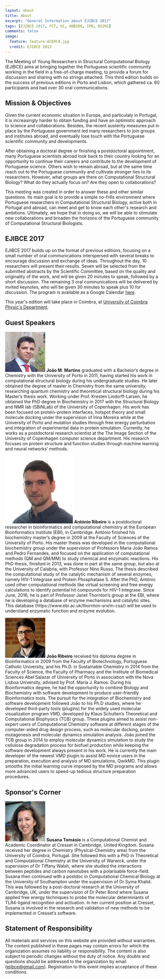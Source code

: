 ```yaml
---
layout: about
title: About
excerpt: "General Information about EJIBCE 2017"
tags: [EJIBCE 2017, FCT, UC, ANBIOQ, IPN, BSIM2]
comments: false
image:
  feature: feature-ACERCA.jpg
  credit: EJIBCE 2013
---
```


The Meeting of Young Researchers in Structural Computational Biology (EJIBCE) aims at bringing together the Portuguese scientific community working in the field in a free-of-charge meeting, to provide a forum for discussion and sharing with no strings attached. This third edition builds on the success of previous editions in Porto and Lisbon, which gathered ca. 60 participants and had over 30 oral communications.

## Mission & Objectives
Given the current economic situation in Europe, and particulaly in Portugal, it is increasingly harder
to obtain funding and have an optimistic approach to science and collaborations. Besides, the recent
austerity measures put in place by the Portuguese government led many researchers to join groups and
institutes abroad, and eventually lose touch with the Portuguese scientific community and developments.

After obtaining a doctoral degree or finishing a postdoctoral appointment, many Portuguese scientists
abroad look back to their country looking for an opportunity to continue their careers and contribute
to the development of Portuguese science. Others wish to remain abroad, but at the same time reach out
to the Portuguese community and cultivate stronger ties to its researchers. However, what groups are
there on Computational Structural Biology? What do they actually focus on? Are they open to collaborations?

This meeting was created in order to answer these and other similar questions. Its main goal is to
provide a simple no-frills environment where Portuguese researchers in Computational Structural Biology,
active both in Portugal and abroad, can meet and get to know each other's research and ambitions.
Ultimately, we hope that in doing so, we will be able to stimulate new collaborations and broaden the
horizons of the Portuguese community of Computational Structural Biologists.

## EJIBCE 2017
EJIBCE 2017 builds up on the format of previous editions, focusing on a small number of oral
communications interspersed with several breaks to encourage discussion and exchange of ideas.
Throughout the day, 10 researchers will present their results. Seven will be selected from the
submitted abstracts by the Scientific Committee, based on the quality and originality of the work,
and will be given 20 minutes to speak, followed by a short discussion. The remaining 3 oral
communications will be delivered by invited keynotes, who will be given 30 minutes to speak plus 10
for discussion. The program is available as a Google Calendar [here](/programa#programa).

This year's edition will take place in Coimbra, at [University of Coimbra Physic's Department](http://www.ipn.pt).

## Guest Speakers
<p style="min-height: 130px; text-indent: 0;">
<img src="/images/pessoas/foto_joao_martins.jpg" class="mugshot" />
<strong>João M. Martins</strong> graduated with a Bachelor’s degree in Chemistry with the University of Porto in 2011, having started his work in computational structural biology during his undergraduate studies. He later obtained the degree of master in Chemistry from the same university, researching quantum chemistry and theoretical structural biology during his Master’s thesis work. Working under Prof. Kresten Lindorff-Larsen, he obtained the PhD degree in Biochemistry in 2017 with the Structural Biology and NMR lab (SBiNLab) of the University of Copenhagen. His work has been focused on protein-protein interfaces, hotspot theory and small molecule docking under the supervision of Irina Moreira while at the University of Porto and mutation studies through free energy perturbation and integration of experimental data in protein simulation. Currently, he works as a postdoctoral research scientist at the The Image Section of the University of Copenhagen computer science department. His research focuses on protein structure and function studies through machine learning and neural networks’ methods.</p>

<p style="min-height: 130px; text-indent: 0;">
<img src="/images/pessoas/foto_ribeiro_antonio.jpg" class="mugshot" />
<strong>António Ribeiro</strong> is a postdoctoral researcher in bioinformatics and computational chemistry at the European Bioinformatics Institute (EBI), in Cambridge. António finished his biochemistry master’s degree in 2009 at the Faculty of Sciences of the University of Porto. His master thesis was developed in the computational biochemistry group under the supervision of Professors Maria João Ramos and Pedro Fernandes, and focused on the application of computational methods (QM and QM/MM) to study chemical and enzymatic reactions. His PhD thesis, finished in 2013, was done in part at the same group, but also at the University of Calabria, with Professor Nino Russo. The thesis described the computational study of the catalytic mechanism of several enzymes, namely HIV-1 Integrase and Protein Phosphatase 5. After the PhD, António used other computational methods like virtual screening and free energy calculations to identify potential hit compounds for HIV-1 Integrase. Since June, 2016, he is part of Professor Janet Thornton’s group at the EBI, where he is developing a database of enzyme mechanisms and catalytic sites. This database (https://www.ebi.ac.uk/thornton-srv/m-csa/) will be used to understand enzymatic function and enzyme evolution.</p>

<p style="min-height: 130px; text-indent: 0;">
<img src="/images/pessoas/foto_joao_ribeiro.jpg" class="mugshot" />
<strong>João Ribeiro</strong> received his diploma degree in Bioinformatics in 2009 from the Faculty of Biotechnology, Portuguese Catholic University, and his Ph.D. in Sustainable Chemistry in 2014 from the Faculty of Science, the Faculty of Pharmacy and the Institute of Biomedical Sciences Abel Salazar of University of Porto in association with the Nova Lisboa University, advised by Prof. Maria J. Ramos. During his Bioinformatics degree, he had the opportunity to combine Biology and Biochemistry with software development to produce user-friendly Bioinformatics tools. The pursuit for the integration of Biochemistry and software development followed João to his Ph.D studies, where he developed third-party tools (plugins) for the widely used molecular visualization program VMD, developed by Klaus
Schulten’s Theoretical and Computational Biophysics (TCB) group. These plugins aimed to assist non-expert users of Computational Chemistry software at different
stages of the computer-aided drug design process, such as molecular docking, protein mutagenesis and molecular dynamics simulation analysis. João joined the
TCB group in 2014 to employ molecular dynamics simulation to study the cellulose degradation process for biofuel production while keeping the software
development always present in his work. He is currently the main developer of the newest VMD plugin to assist MD novice users in the preparation, execution and analysis of MD simulations, QwikMD. This plugin smooths the initial learning curve imposed by the MD programs and allows more advanced users to speed-up tedious structure preparation procedures. </p>
</p>

## Sponsor's Corner
<p style="min-height: 130px; text-indent: 0;">
<img src="/images/pessoas/foto_susana_tomasio.jpg" class="mugshot" />
<strong>Susana Tomásio</strong> is a Computational Chemist and Academic Coordinator at Cresset in Cambridge, United Kingdom. Susana received her degree in Chemistry (Physical-Chemistry area) from the University of Coimbra, Portugal. She followed this with a PhD in Theoretical and Computational Chemistry at the University of Warwick, under the supervision of Dr Tiffany Walsh, where she studied the interactions between peptides and carbon nanotubes with a polarisable force-field. Susana then continued with a postdoc in Computational Chemical Biology at the University of Southampton under the supervision of Dr Syma Khalid. This was followed by a post-doctoral research at the University of Cambridge, UK, under the supervision of Dr Peter Bond where Susana applied free energy techniques to probe the molecular determinants of TLR4-ligand recognition and activation. In her current position at Cresset, Susana is involved in the research and validation of new methods to be implemented in Cresset’s software.
</p>

## Statement of Responsibility
All materials and services on this website are provided without warranties. The content published in these
pages may contain errors for which the organization assumes no liability or responsibility. The content is
also subject to periodic changes without the duty of notice. Any doubts and questions should be addressed to
the organization by email (ejibce@gmail.com). Registration to this event implies acceptance of these
conditions.
